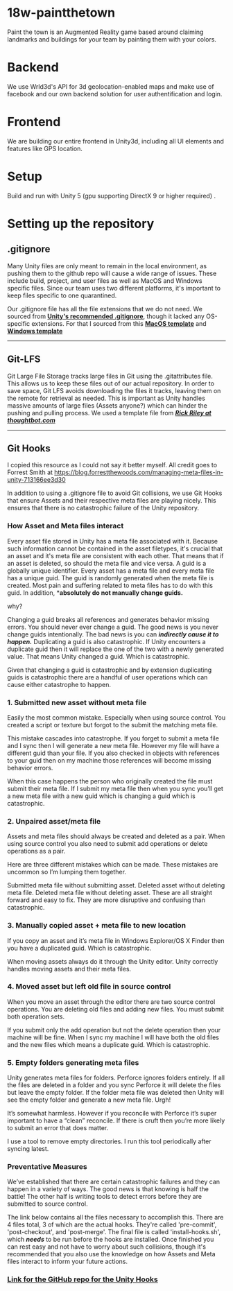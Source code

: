 # 18w-paintthetown
Paint the town is an Augmented Reality game based around claiming landmarks and buildings for your team by painting them with your colors.

# Backend
We use Wrld3d's API for 3d geolocation-enabled maps and make use of facebook and our own backend solution for user authentification and login. 

# Frontend
We are building our entire frontend in Unity3d, including all UI elements and features like GPS location.

# Setup
Build and run with Unity 5 (gpu supporting DirectX 9 or higher required)
.

# Setting up the repository
  ## .gitignore
  Many Unity files are only meant to remain in the local environment, as pushing them to the github repo will cause a wide range of issues. These include build, project, and user files as well as MacOS and Windows specific files. Since our team uses two different platforms, it's important to keep files specific to one quarantined.
  
  Our .gitignore file has all the file extensions that we do not need. We sourced from **[Unity's recommended .gitignore](https://github.com/github/gitignore/blob/master/Unity.gitignore)**, though it lacked any OS-specific extensions. For that I sourced from this **[MacOS template](https://github.com/github/gitignore/blob/master/Global/macOS.gitignore)** and **[Windows template](https://github.com/github/gitignore/blob/master/Global/Windows.gitignore)**
  
  ---
  ## Git-LFS
  Git Large File Storage tracks large files in Git using the .gitattributes file. This allows us to keep these files out of our actual repository. In order to save space, Git LFS avoids downloading the files it tracks, leaving them on the remote for retrieval as needed. This is important as Unity handles massive amounts of large files (Assets anyone?) which can hinder the pushing and pulling process. We used a template file from ***[Rick Riley at thoughtbot.com](https://robots.thoughtbot.com/how-to-git-with-unity)*** 
  
  ---
  ## Git Hooks
  I copied this resource as I could not say it better myself. All credit goes to Forrest Smith at https://blog.forrestthewoods.com/managing-meta-files-in-unity-713166ee3d30
  
  In addition to using a .gitignore file to avoid Git collisions, we use Git Hooks that ensure Assets and their respective meta files are playing nicely. This ensures that there is no catastrophic failure of the Unity repository.
  
  ### How Asset and Meta files interact
  Every asset file stored in Unity has a meta file associated with it. Because such information cannot be contained in the asset filetypes, it's crucial that an asset and it's meta file are consistent with each other. That means that if an asset is deleted, so should the meta file and vice versa. 
  A guid is a globally unique identifier. Every asset has a meta file and every meta file has a unique guid. The guid is randomly generated when the meta file is created. Most pain and suffering related to meta files has to do with this guid.
  In addition, ***absolutely do not manually change guids.**
  
  why?
  
  Changing a guid breaks all references and generates behavior missing errors. You should never ever change a guid. The good news is you never change guids intentionally. The bad news is you can ***indirectly cause it to happen.*** Duplicating a guid is also catastrophic. If Unity encounters a duplicate guid then it will replace the one of the two with a newly generated value. That means Unity changed a guid. Which is catastrophic.
   
   Given that changing a guid is catastrophic and by extension duplicating guids is catastrophic there are a handful of user operations which can cause either catastrophe to happen.

### 1. Submitted new asset without meta file
Easily the most common mistake. Especially when using source control. You created a script or texture but forgot to the submit the matching meta file.

This mistake cascades into catastrophe. If you forget to submit a meta file and I sync then I will generate a new meta file. However my file will have a different guid than your file. If you also checked in objects with references to your guid then on my machine those references will become missing behavior errors.

When this case happens the person who originally created the file must submit their meta file. If I submit my meta file then when you sync you’ll get a new meta file with a new guid which is changing a guid which is catastrophic.

### 2. Unpaired asset/meta file
Assets and meta files should always be created and deleted as a pair. When using source control you also need to submit add operations or delete operations as a pair.

Here are three different mistakes which can be made. These mistakes are uncommon so I’m lumping them together.

Submitted meta file without submitting asset.
Deleted asset without deleting meta file.
Deleted meta file without deleting asset.
These are all straight forward and easy to fix. They are more disruptive and confusing than catastrophic.

### 3. Manually copied asset + meta file to new location
If you copy an asset and it’s meta file in Windows Explorer/OS X Finder then you have a duplicated guid. Which is catastrophic.

When moving assets always do it through the Unity editor. Unity correctly handles moving assets and their meta files.

### 4. Moved asset but left old file in source control
When you move an asset through the editor there are two source control operations. You are deleting old files and adding new files. You must submit both operation sets.

If you submit only the add operation but not the delete operation then your machine will be fine. When I sync my machine I will have both the old files and the new files which means a duplicate guid. Which is catastrophic.

### 5. Empty folders generating meta files
Unity generates meta files for folders. Perforce ignores folders entirely. If all the files are deleted in a folder and you sync Perforce it will delete the files but leave the empty folder. If the folder meta file was deleted then Unity will see the empty folder and generate a new meta file. Urgh!

It’s somewhat harmless. However if you reconcile with Perforce it’s super important to have a “clean” reconcile. If there is cruft then you’re more likely to submit an error that does matter.

I use a tool to remove empty directories. I run this tool periodically after syncing latest.

### Preventative Measures
We’ve established that there are certain catastrophic failures and they can happen in a variety of ways. The good news is that knowing is half the battle! The other half is writing tools to detect errors before they are submitted to source control.
  
  The link below contains all the files necessary to accomplish this. There are 4 files total, 3 of which are the actual hooks. They're called 'pre-commit', 'post-checkout', and 'post-merge'. The final file is called 'install-hooks.sh', which ***needs*** to be run before the hooks are installed. Once finished you can rest easy and not have to worry about such collisions, though it's recommended that you also use the knowledge on how Assets and Meta files interact to inform your future actions.
  
  
### [Link for the GitHub repo for the Unity Hooks](https://github.com/Shoopalapa/unity-git-hooks)
  
  

